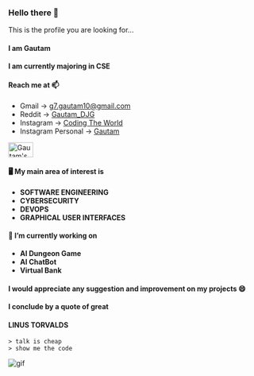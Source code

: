 ### Hello there 👋
This is the profile you are looking for...

#### I am **Gautam**

#### I am currently majoring in CSE

#### Reach me at 📫
- Gmail -> g7.gautam10@gmail.com
- Reddit -> <a href="https://www.reddit.com/user/Gautam_DJG/"> Gautam_DJG </a>
- Instagram -> <a href="https://instagram.com/coding_the_world"> Coding The World </a>
- Instagram Personal -> <a href="https://instagram.com/gautam.b10"> Gautam </a>

<a href="https://dev.to/magnificio777"> <img src="https://d2fltix0v2e0sb.cloudfront.net/dev-badge.svg" alt="Gautam's DEV Profile" height="30" width="50"> </a>

#### 🖥️ My main area of interest is 

- **SOFTWARE ENGINEERING**
- **CYBERSECURITY**
- **DEVOPS**
- **GRAPHICAL USER INTERFACES**

#### 🔭 I’m currently working on 
- **AI Dungeon Game**
- **AI ChatBot**
- **Virtual Bank**

#### I would appreciate any suggestion and improvement on my projects 😄

#### I conclude by a quote of great 
#### LINUS TORVALDS
    > talk is cheap
    > show me the code
    
<img src="https://github.com/gautam7-github/gautam7-github/blob/master/Hnet-image.gif" alt="gif">
    
<!--
**gautam7-github/gautam7-github** is a ✨ _special_ ✨ repository because its `README.md` (this file) appears on your GitHub profile.

Here are some ideas to get you started:

- 🔭 I’m currently working on ...
- 🌱 I’m currently learning ...
- 👯 I’m looking to collaborate on ...
- 🤔 I’m looking for help with ...
- 💬 Ask me about ...
- 📫 How to reach me: ...
- 😄 Pronouns: ...
- ⚡ Fun fact: ...
-->
